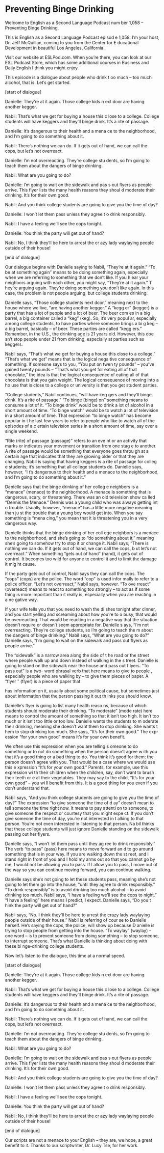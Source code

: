 # Preventing Binge Drinking

Welcome to English as a Second Language Podcast num ber 1,058 – Preventing Binge Drinking.

This is English as a Second Language Podcast episod e 1,058. I’m your host, Dr. Jeff McQuillan, coming to you from the Center for E ducational Development in beautiful Los Angeles, California.

Visit our website at ESLPod.com. When you’re there,  you can look at our ESL Podcast Store, which has some additional courses in  Business and Daily English I think you might enjoy.

This episode is a dialogue about people who drink t oo much – too much alcohol, that is. Let’s get started.

[start of dialogue]

Danielle: They’re at it again. Those college kids n ext door are having another kegger.

Nabil: That’s what we get for buying a house this c lose to a college. College students will have keggers and they’ll binge drink.  It’s a rite of passage.

Danielle: It’s dangerous to their health and a mena ce to the neighborhood, and I’m going to do something about it.

Nabil: There’s nothing we can do. If it gets out of  hand, we can call the cops, but let’s not overreact.

Danielle: I’m not overreacting. They’re college stu dents, so I’m going to teach them about the dangers of binge drinking.

Nabil: What are you going to do?

Danielle: I’m going to wait on the sidewalk and pas s out flyers as people arrive. This flyer lists the many health reasons they shoul d moderate their drinking. It’s for their own good.

Nabil: And you think college students are going to give you the time of day?

Danielle: I won’t let them pass unless they agree t o drink responsibly.

 Nabil: I have a feeling we’ll see the cops tonight.

Danielle: You think the party will get out of hand?

Nabil: No, I think they’ll be here to arrest the cr azy lady waylaying people outside of their house!

[end of dialogue]

Our dialogue begins with Danielle saying to Nabil, “They’re at it again.” “To be at something again” means to be doing something again,  especially when we are referring to something that we don’t like. If you h ear your neighbors arguing with each other, you might say, “They’re at it again.” T hey’re arguing again. They’re doing something you don’t like again. In this case,  the problem is not people arguing, but college students drinking.

Danielle says, “Those college students next door,” meaning next to the house where we live, “are having another kegger.” A “kegg er” (kegger) is a party that has a lot of people and a lot of beer. The beer com es in a big barrel, a big container called a “keg” (keg). So, it’s very popul ar, especially among college students, to have parties where someone brings a bi g keg – a big barrel, basically – of beer. These parties are called “kegg ers.” Remember, in the U.S., the drinking age is 21 years old. However, this doe sn’t stop people under 21 from drinking, especially at parties such as keggers.

Nabil says, “That’s what we get for buying a house this close to a college.” “That’s what we get” means that is the logical nega tive consequence of something. If someone says to you, “You put on twen ty pounds” – you’ve gained twenty pounds – “That’s what you get for eating all  of that chocolate,” the idea is that the logical consequence of eating all of that chocolate is that you gain weight. The logical consequence of moving into a ho use that is close to a college or university is that you get student parties.

“College students,” Nabil continues, “will have keg gers and they’ll binge drink. It’s a rite of passage.” “To binge (binge) on” something  means to consume a lot of it. “To binge drink” would be to drink a lot of alcohol  in a short amount of time. “To binge watch” would be to watch a lot of television in a short amount of time. That expression “to binge watch” has become popular in t he last few years to refer to people who like to watch all of the episodes of a c ertain television series in a short amount of time, say over a single weekend.

“Rite (rite) of passage (passage)” refers to an eve nt or an activity that marks or indicates your movement or transition from one stag e to another. A rite of passage would be something that everyone goes throu gh at a certain age that indicates that they are growing older or that they are changing. Nabil is saying that having keggers is a rite of passage for colleg e students; it’s something that all college students do. Danielle says, however, “I t’s dangerous to their health and a menace to the neighborhood, and I’m going to do something about it.”

Danielle says that the binge drinking of her colleg e neighbors is a “menace” (menace) to the neighborhood. A menace is something  that is dangerous, scary, or threatening. There was an old television show ca lled “Dennis the Menace.” Dennis was a young child who was always getting int o trouble. Usually, however, “menace” has a little more negative meaning than ju st the trouble that a young boy would get into. When you say something is “mena cing,” you mean that it is threatening you in a very dangerous way.

Danielle thinks that the binge drinking of her coll ege neighbors is a menace to the neighborhood, and she’s going to “do something about it,” meaning she’s going to somehow try to stop it or change it. Nabil  says, “There is nothing we can do. If it gets out of hand, we can call the cops, b ut let’s not overreact.” When something “gets out of hand” (hand), it gets out of  control. It becomes too wild for anyone to control it and to limit the damage it mig ht cause.

If the party gets out of control, Nabil says they can call the cops. The “cops” (cops) are the police. The word “cop” is used infor mally to refer to a police officer. “Let’s not overreact,” Nabil says, however. “To ove rreact” (overreact) means to react to something too strongly – to act as if some thing is more important than it really is, especially when you are reacting in a ne gative way.

If your wife tells you that you need to wash the di shes tonight after dinner, and you start yelling and screaming about how you’re to o busy, that would be overreacting. That would be reacting in a negative way that the situation doesn’t require or doesn’t seem appropriate for. Danielle s ays, “I’m not overreacting. They’re college students, so I’m going to teach the m about the dangers of binge drinking.” Nabil says, “What are you going to do?” Danielle says, “I’m going to wait on the sidewalk and pass out flyers as people arrive.”

The “sidewalk” is a narrow area along the side of t he road or the street where people walk up and down instead of walking in the s treet. Danielle is going to stand on the sidewalk near the house and pass out f lyers. “To pass out” is a two- word phrasal verb that here means to give to people , especially people who are walking by – to give them pieces of paper. A “flyer ” (flyer) is a piece of paper that

has information on it, usually about some political  cause, but sometimes just about information that the person passing it out th inks you should know.

Danielle’s flyer is going to list many health reaso ns, because of which students should moderate their drinking. “To moderate” (mode rate) here means to control the amount of something so that it isn’t too high. It isn’t too much or it isn’t too little or too low. Danielle wants the students to m oderate their drinking, meaning she doesn’t want them to stop drinking. She wants t hem to stop drinking too much. She says, “It’s for their own good.” The expr ession “for your own good” means it’s for your own benefit.

We often use this expression when you are telling s omeone to do something or to not do something when the person doesn’t agree w ith you that it’s a good thing or a bad thing to do. You think it’s good for them;  the person doesn’t agree with you. That would be a case where we would use this e xpression “It’s for your own good.” Parents, for example, use this expression wi th their children when the children, say, don’t want to brush their teeth or e at their vegetables. They may say to the child, “It’s for your own good” – you wi ll benefit from this. It is a good thing for you even if you don’t understand that.

Nabil says, “And you think college students are going to give you the time of day?” The expression “to give someone the time of d ay” doesn’t mean to tell someone the time right now. It means to pay attenti on to someone, to give someone the respect or courtesy that you might expe ct. If you don’t give someone the time of day, you’re not interested in t alking to that person. You’re not even interested in listening to that person. Na bil thinks that these college students will just ignore Danielle standing on the sidewalk passing out her flyers.

Danielle says, “I won’t let them pass until they ag ree to drink responsibly.” The verb “to pass” (pass) here means to move forward an d to go around something that is in your way. If you are walking down the st reet, and I stand right in front of you and I hold my arms out so that you cannot go by  me, I would not be allowing you to pass. If I allow you to pass, I move out of the way so you can continue moving forward, you can continue walking.

Danielle says she’s not going to let these students  pass, meaning she’s not going to let them go into the house, “until they agree to  drink responsibly.” “To drink responsibly” is to avoid drinking too much alcohol – to avoid drinking too much. Nabil says, “I have a feeling we’ll see the cops to night.” “I have a feeling” here means I predict, I expect. Danielle says, “Do you t hink the party will get out of hand?”

Nabil says, “No. I think they’ll be here to arrest the crazy lady waylaying people outside of their house.” Nabil is referring of cour se to Danielle herself. He’s saying the cops, the police, will show up because D anielle is trying to stop people from getting into the house. “To waylay” (waylay) –  one word – is to prevent someone from doing something – to stop someone, to interrupt someone. That’s what Danielle is thinking about doing with these bi nge-drinking college students.

Now let’s listen to the dialogue, this time at a normal speed.

[start of dialogue]

Danielle: They’re at it again. Those college kids n ext door are having another kegger.

Nabil: That’s what we get for buying a house this c lose to a college. College students will have keggers and they’ll binge drink.  It’s a rite of passage.

Danielle: It’s dangerous to their health and a mena ce to the neighborhood, and I’m going to do something about it.

Nabil: There’s nothing we can do. If it gets out of  hand, we can call the cops, but let’s not overreact.

Danielle: I’m not overreacting. They’re college stu dents, so I’m going to teach them about the dangers of binge drinking.

Nabil: What are you going to do?

Danielle: I’m going to wait on the sidewalk and pas s out flyers as people arrive. This flyer lists the many health reasons they shoul d moderate their drinking. It’s for their own good.

Nabil: And you think college students are going to give you the time of day?

Danielle: I won’t let them pass unless they agree t o drink responsibly.

Nabil: I have a feeling we’ll see the cops tonight.

Danielle: You think the party will get out of hand?

Nabil: No, I think they’ll be here to arrest the cr azy lady waylaying people outside of their house!

 [end of dialogue]

Our scripts are not a menace to your English – they  are, we hope, a great benefit to it. Thanks to our scriptwriter, Dr. Lucy Tse, for her work.




